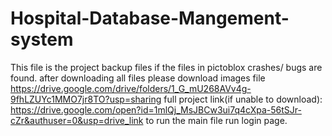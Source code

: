 # Hospital-Database-Mangement-system
This file is the project backup files if the files in pictoblox crashes/ bugs are found.
after downloading all files please download images file
https://drive.google.com/drive/folders/1_G_mU268AVv4g-9fhLZUYc1MMO7jr8TO?usp=sharing
full project link(if unable to download):
https://drive.google.com/open?id=1mlQj_MsJBCw3ui7q4cXpa-56tSJr-cZr&authuser=0&usp=drive_link
to run the main file run login page.
